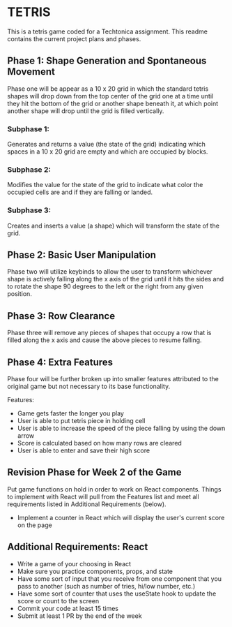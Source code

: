 # TETRIS

This is a tetris game coded for a Techtonica assignment. This readme contains the current project plans and phases.

## Phase 1: Shape Generation and Spontaneous Movement

Phase one will be appear as a 10 x 20 grid in which the standard tetris shapes will drop down from the top center of the grid one at a time until they hit the bottom of the grid or another shape beneath it, at which point another shape will drop until the grid is filled vertically.

### Subphase 1:

Generates and returns a value (the state of the grid) indicating which spaces in a 10 x 20 grid are empty and which are occupied by blocks.

### Subphase 2:

Modifies the value for the state of the grid to indicate what color the occupied cells are and if they are falling or landed.

### Subphase 3:

Creates and inserts a value (a shape) which will transform the state of the grid.

## Phase 2: Basic User Manipulation

Phase two will utilize keybinds to allow the user to transform whichever shape is actively falling along the x axis of the grid until it hits the sides and to rotate the shape 90 degrees to the left or the right from any given position.

## Phase 3: Row Clearance

Phase three will remove any pieces of shapes that occupy a row that is filled along the x axis and cause the above pieces to resume falling.

## Phase 4: Extra Features

Phase four will be further broken up into smaller features attributed to the original game but not necessary to its base functionality.

Features:

- Game gets faster the longer you play
- User is able to put tetris piece in holding cell
- User is able to increase the speed of the piece falling by using the down arrow
- Score is calculated based on how many rows are cleared
- User is able to enter and save their high score


## Revision Phase for Week 2 of the Game

Put game functions on hold in order to work on React components. Things to implement with React will pull from the Features list and meet all requirements listed in Additional Requirements (below).
- Implement a counter in React which will display the user's current score on the page

## Additional Requirements: React

- Write a game of your choosing in React
- Make sure you practice components, props, and state
- Have some sort of input that you receive from one component that you pass to another (such as number of tries, hi/low number, etc.)
- Have some sort of counter that uses the useState hook to update the score or count to the screen
- Commit your code at least 15 times
- Submit at least 1 PR by the end of the week

